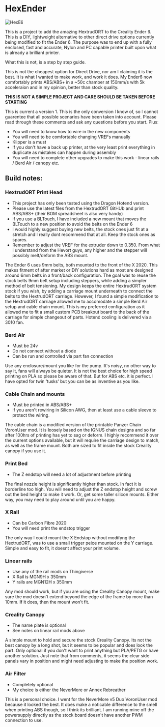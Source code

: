 # HexEnder

 <img src="images/HexE6_Plate.png" alt="HexE6">

This is a project to add the amazing HextrudORT to the Creality Ender 6. This is a DIY, lightweight alternative to other direct drive options currently being modified to fit the Ender 6. The purpose was to end up with a fully enclosed, fast and accurate, Nylon and PC capable printer built upon what is already a brilliant printer. 

What this is not, is a step by step guide. 

This is not the cheapest option for Direct Drive, nor am I claiming it is the best. It is what I wanted to make work, and work it does. My Ender6 now comfortably prints ABS/ABS+ in a ~50c chamber at 150mm/s with 5k acceleraion and in my opinion, better than stock quality. 


<B>THIS IS NOT A SIMPLE PROJECT AND CARE SHOULD BE TAKEN BEFORE STARTING</B>

This is current a version 1. This is the only conversion I know of, so I cannot guarentee that all possible scenarios have been taken into account. Please read through these comments and ask any questions before you start. Plus:
- You will need to know how to wire in the new components
- You will need to be comfortable changing VREFs manually
- Klipper is a must
- If you don't have a back up printer, at the very least print everything in duplicate as mistakes can happen during assembly
- You will need to complete other upgrades to make this work - linear rails / Berd Air / canopy etc.


## Build notes:

### HextrudORT Print Head
- This project has only been tested using the Dragon Hotend version. 
- Please use the latest files from the HextrudORT GitHUb and print ABS/ABS+ (their BOM spreadsheet is also very handy)
- If you use a BLTouch, I have included a new mount that moves the BLTouch to a new position to avoid the belts on the Ender 6
- I would highly suggest buying new belts, the stock ones just fit at a stretch and I really dont recommend that at all. Keep the stock ones as spares.
- Remember to adjust the VREF for the extruder down to 0.350. From what I understand from the Hevort guys, any higher and the stepper will possibly melt/deform the ABS mount.

The Ender 6 uses 9mm belts, both mounted to the front of the X 2020. This makes fitment of after market or DIY solutions hard as most are designed around 6mm belts in a front/back configuration. The goal was to reuse the stock belts 9mm belt setup including steppers, while adding a simpler method of belt tensioning. My design keeps the entire HextrudORT system stock if you wish, by adding a carriage mount underneath to connect the belts to the HextrudORT carriage. However, I found a simple modification to the HextrudORT carriage allowed me to accomodate a simple Berd Air setup and cable chain mount. This is my preferred configuration as it allowed me to fit a small custom PCB breakout board to the back of the carriage for simple changeout of parts. Hotend cooling is delivered via a 3010 fan.

### Berd Air
- Must be 24v
- Do not connect without a diode
- Can be run and controlled via part fan connection

Use any enclosure/mount you like for the pump. It's noisy, no other way to say it, fans will always be quieter. It is not the best choice for high speed printing on PLA so please be aware of that. But for ABS etc. it is perfect. I have opted for twin 'tusks' but you can be as inventive as you like.

### Cable Chain and mounts
- Must be printed in ABS/ABS+
- If you aren't rewiring in Silicon AWG, then at least use a cable sleeve to protect the wiring.

The cable chain is a modified version of the printable Panzer Chain VoronUser mod. It is loosely based on the IGNUS chain designs and so far after 100hrs of printing has yet to sag or deform. I highly recommend it over the current options available, but it will require the carriage design to match, as well as the frame mount. Both are sized to fit inside the stock Creality canopy if you use it.

### Print Bed
- The Z endstop will need a lot of adjustment before printing

The final nozzle height is significantly higher than stock. In fact it is borderline too high. You will need to adjust the Z endstop height and screw out the bed height to make it work. Or, get some taller silicon mounts. Either way, you may need to play around until you are happy. 

### X Rail
- Can be Carbon Fibre 2020
- You will need print the endstop trigger

The only way I could mount the X Endstop without modifyng the HextrudORT, was to use a small trigger peice mounted on the Y carriage. Simple and easy to fit, it doesnt affect your print volume.

### Linear rails
- Use any of the rail mods on Thingiverse
- X Rail is MGN9H x 350mm
- Y rails are MGN12H x 350mm

Any mod should work, but if you are using the Creality Canopy mount, make sure the mod doesn't extend beyond the edge of the frame by more than 10mm. If it does, then the mount won't fit.

### Creality Canopy
- The name plate is optional
- See notes on linear rail mods above

A simple mount to hold and secure the stock Creality Canopy. Its not the best canopy by a long shot, but it seems to be popular and does look the part. Only optional if you don't want to print anything but PLA/PETG or have another solution. Just note that from comments, it seems the clear side panels vary in position and might need adjusting to make the position work.

### Air Filter
- Completely optional
- My choice is either the NeverMore or Annex Rebreather

This is a personal choice. I went for the NeverMore v5 Duo VoronUser mod because it looked the best. It does make a noticable difference to the smell when printing ABS though, so I think its brilliant. I am running mine off the powersupply directly as the stock board doesn't have another PWM connection to use. 

